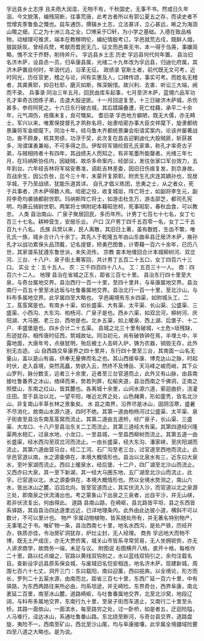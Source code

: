 孚远县乡土志序
    且夫雨大润湿，无物不有，千秋国史，无事不书。然或日久年洇，今文脱落，编残简断，往事荒唐，此考古者所以有郭公夏五之存，而读史者不觉增亥豕鲁鱼之慨也。兹车通饬，撰辑乡土志，立法甚详，立心甚远，晰之为海涵山陬之细，汇之为十洲三岛之全，□博采于□轩，为小学之基础。入德在致品格物，动植理可推求，端本在教稼明伦，编纪情殷考订。孚邑就荒古戍，既鲜人烟，狼跋妖氛，曾经兵燹，考献而耆民无几，征文而邑乘无书，本一得于刍荛，事嫌简略，愧不文于乔野，削待斧斤。
孚远县乡土志
历史
孚远县何代何年置。
县治旧名济木萨，设县丞一员，归阜康县属，光绪二十九年改为孚远县，归迪化府属，其济木萨置自何时，年洇代远，沿革无征。
  政绩录
  官斯土者，前代既无文可考，近时同光，历任官吏，稽之与论，间有实惠及人，口碑传颂，事实可考。而姓名无稽者，其龚黄耶，抑召杜耶，磨灭如斯，殊深婉惜。故兴利、去害、听讼三大端，阙而不录。
兵事录
同治三年五月，回民由库车起事，七月至济木萨，蓝翎六品军功孔才率奇古团练子弟，击退大股逆匪。十一月回逆复至，十三日破济木萨城，杀伤甚多，参将阿死之。十六日东行破古城，其后蹂躏叠遭，死亡枕藉，承平二十余年，元气凋伤，疮痍未复，良可慨矣。
    耆旧录
    孚邑地方僻陋，既无大儒，亦无畸士，军兴以来，唯累保提督孔才夙称名将，始隶哈密办事大臣文祥麾下，旋隶都统景廉将军金顺麾下。同治十年，经乌鲁木齐都统景廉会衔请奖案内，论该弁屡著战功，奋不顾身，核其劳绩，功浮于奖，此次复在昌吉迎剿迪化大股贼匪，斩获甚多，洵谓谋勇兼裕，不可多得之员。伊犁将军锡纶叙孔氏家乘，称孔才率奇古子弟，与贼相持者十有四年，其战绩夫人而知之，有非笔墨所能罄者。光绪三年七月，在玛纳斯协任内，因疑贼，故杀多命案内，经部议，发往张家口军台效力，五年到台。六年经吉林将军铭安奏准，调赴吉林差委，因旧日伤痕复发，到京身故。百战余生，因公负咎，迄今三十年，未蒙开复原职。附贡生孔庆连其嫡孙也，现居孚城，于乃至战绩，犹能乐道其详。
    自孔才倡义练团，忠勇之士，从之者众，死于兵事者，济木萨得数人焉。哈密之役，收复城垣，阵亡将士，如副将李生元，副将李奇均袭骑都尉世职。玛纳斯阵亡将士，如游击杜生万，游击邵芝，都司孔宪明，均袭云骑尉世职。两案将士惧附祀本藉昭忠柯，死事昭彰，春秋血食，可以教忠。
  人类
  县治南山、广泉子聚居回民，多历年所。计男丁七百七十七名，女丁七百三十七名。耕种营生，安居乐业。
户口
汉户男丁四千五百零一名，女丁二千五百九十八名。
  氏族
  兵燹以来，民人离散，其旧日土著，虽有数姓，生齿不繁，唯孔氏一族，城乡合计八十余丁。其先人于乾隆五年由山东曲阜县迁居济木萨，裔孙孔才以战功累保头品顶戴，记名提督，矫勇巴图鲁，计寄藉一百六十余年，已历八世，其家谱系犹遵东鲁世派，未失流传。
  宗教
  查本地缠回合计本城柳树河、双岔河、三台、十八户、泉子街土著客回，共计男丁五百二十五口，女丁四百六十三口。
实业
士：五十五人。
农：三千四百四十八人。
工：五百三十一人。
商：四百六十二人。
    地理
    县治在省城之正东，距省三百七十里。
    县治东行四十里至大泉，与奇台属地交界。县治西行一百一十里，至四十里井，与阜康属地交界。县治南行一百五十里至冰达坂与吐鲁番属地交界。县治北行一百一十里，至北沙山，与科布多属地交界。此孚属四至大略也。
    孚邑阖境有东乡四渠，如附城头工、二工，芨芨窝是也。有南乡十渠，如长盛渠、大有渠、太平渠、长山渠、公盛渠、三盛渠、小西沟、大东沟、柏杨河、广泉子是也。西乡六渠，如双岔河，柳树河、庆阳湖、大马圈、老三台、西地是也。北乡五渠，如上暖泉、西上湖、后堡子、十二户、丰盛堡是也。四乡合计二十五渠。
    县城之北三十里有破城，<土危>垣残缺，形迹犹存。相传唐时征西，筑城故址。同治初元，尚有破铁钟在焉，半埋土中，半露地面，大唐年号，点昼犹明，殆后被土人击碎入炉，铸为农器，销毁无存，此外别无古迹。
    山
    自西路交阜康界之四十里井，东行四十里至三台，其南面一山名无量山，盖以是山有庙，供奉无量佛而名之也。其山西接阜康、博克达山之脉，时起时伏，走入县境，突然高矗，势欲入云，然终不及博岳、天马峰之峻而峭，其下众山罗列，脉分数支，远者三十余里，近者至三台官道而止，此外又有山脉，由县南接吐鲁番界之冰山，络绎而来，势若列屏，松榆夹道，县治西南之千佛洞，正南之照壁山，东南之红山，皆其麓也。各离城十余里，山间水源六道，萦迴曲折，浇灌庄田。至于县治以北，一望平阳，唯近北界之处，山色赭黄，形如童秃，皆名北沙山，非复南山丰草长林之景象矣。
  水
  县之南界，沿界尽是冰山，固阴沍寒，盛暑不尽消化，故南山水源六道，四时不绝。其第一道由柏杨河过公盛渠、太平渠、泉子街直至县治东南芨芨窝而流止。其第二道由五道桥，经广泉子，长山渠、三盛渠、大龙口、十八户至县治东关二工而流止。其第三道经大有渠。其第四道经兴隆渠两水相汇，过泉水地，小龙口，一至县城，一至县西柳树而流止。其第五道一由长盛渠，经水西沟至双岔河而流止。一由长盛渠，经大东沟、潘家峡，至庆阳湖而流止。其第六道由营马台，经二工河、石厂沟至老三台，过官道至西地而流止。此孚邑官道以南，水之源委俱在，本境大概情形也。县治以北泉水有三，近东曰大泉水，至叶家湖而流止。西曰上暖泉水，经后堡、十二户，四厂湖至北沙山而流止。又西亦曰大泉，其一至下新湖，其一经大马圈东地，五厂湖至北沙山而流止，此孚。已官道以北，水之源委俱在，本境大概情形也。然以全境水势测之，南山六水，皆出冰山之麓，滔滔北向，皆至官道而止，其实伏流入沙，而官道以北之泉源三处，即南泉之伏流涌出也。考之蒙象山下出泉之三泉者，出自平沙，并无山峡，若非伏流复出，何由得此。
  道路
  县南山路，在崎岖，县北路皆平坦，县之东西皆系驿路，其自县治四达道里远近，已详地理条内。此外由此达彼小道，横斜不可以数计，不可以里计也。
物产
孚属动物植物，皆系随处所有，并无著名特别物产，无事笔之于书。唯矿物一条，县治西南七十里，地名水西沟，是处产铁，历经开办，铁质亦佳，令冶房矿洞犹存，炉灶尘封，无人经理。
  商务
  孚远地大而物不博，既无土产成庄，亦无大贾侨寓，城关山市皆系寻常贸易，无人坐拥钜赀，亦无人讲求商学，故商务一端，未足与议。
    附图说
    右图横开八格，直开十格，每格作二十里。路以红点缀之，官路以黄线双钩别之，水以蓝线双钩引之，余均注载名目。查新设孚远县原系保会城，与废城旧名恺安相连，地名济木萨。现建新城，周围七百六十七丈，洞开三门：东曰载阳，南曰迎薰，西曰挹爽。以全境论，形方而长，罗列二十五渠水源，由南而北，距省三百七十里，东西广延一百六十里，中有驿路，为东西两路往来所必由，均系坦途，并无崎险。东界奇台，西界阜康，南北袤延二百里，南至冰山麓，道路崎岖，与吐鲁番属地交界，北至北沙窝，地段辽阔，与科布多属地交界，东南行九十里，至泉子街而车道止，又南行二十里至头桥。其路一面依山，一面滨水，每至路穷之处，过一卧桥，如是者五，迂迴险隘，人马难行，迳达冰山，系通吐鲁番山路。东北绕至断河，与奇台县交界，道路盘旋，夷险不一。西南至矿山，西北至沙山尾，均与阜康接壤，此孚属全境疆域险要四至八道之大略也。是为说。
